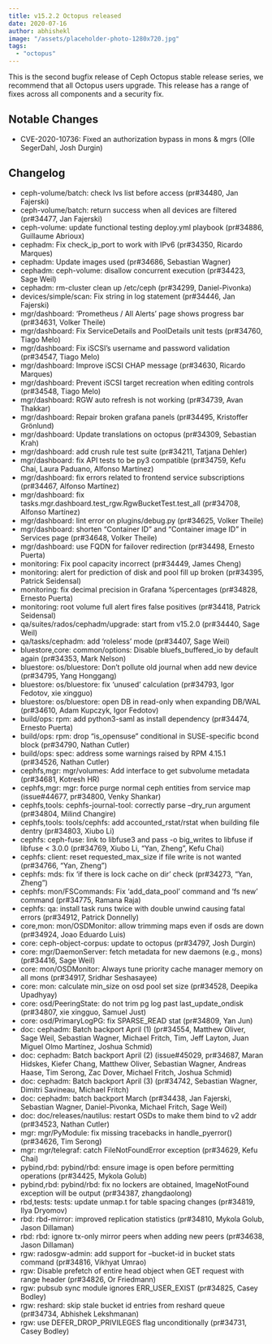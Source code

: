 ```yaml
---
title: v15.2.2 Octopus released
date: 2020-07-16
author: abhishekl
image: "/assets/placeholder-photo-1280x720.jpg"
tags:
  - "octopus"
---
```


This is the second bugfix release of Ceph Octopus stable release series, we
recommend that all Octopus users upgrade. This release has a range of fixes
across all components and a security fix.

## Notable Changes

- CVE-2020-10736: Fixed an authorization bypass in mons & mgrs (Olle SegerDahl, Josh Durgin)

## Changelog

- ceph-volume/batch: check lvs list before access (pr#34480, Jan Fajerski)
- ceph-volume/batch: return success when all devices are filtered (pr#34477, Jan Fajerski)
- ceph-volume: update functional testing deploy.yml playbook (pr#34886, Guillaume Abrioux)
- cephadm: Fix check_ip_port to work with IPv6 (pr#34350, Ricardo Marques)
- cephadm: Update images used (pr#34686, Sebastian Wagner)
- cephadm: ceph-volume: disallow concurrent execution (pr#34423, Sage Weil)
- cephadm: rm-cluster clean up /etc/ceph (pr#34299, Daniel-Pivonka)
- devices/simple/scan: Fix string in log statement (pr#34446, Jan Fajerski)
- mgr/dashboard: ‘Prometheus / All Alerts’ page shows progress bar (pr#34631, Volker Theile)
- mgr/dashboard: Fix ServiceDetails and PoolDetails unit tests (pr#34760, Tiago Melo)
- mgr/dashboard: Fix iSCSI’s username and password validation (pr#34547, Tiago Melo)
- mgr/dashboard: Improve iSCSI CHAP message (pr#34630, Ricardo Marques)
- mgr/dashboard: Prevent iSCSI target recreation when editing controls (pr#34548, Tiago Melo)
- mgr/dashboard: RGW auto refresh is not working (pr#34739, Avan Thakkar)
- mgr/dashboard: Repair broken grafana panels (pr#34495, Kristoffer Grönlund)
- mgr/dashboard: Update translations on octopus (pr#34309, Sebastian Krah)
- mgr/dashboard: add crush rule test suite (pr#34211, Tatjana Dehler)
- mgr/dashboard: fix API tests to be py3 compatible (pr#34759, Kefu Chai, Laura Paduano, Alfonso Martínez)
- mgr/dashboard: fix errors related to frontend service subscriptions (pr#34467, Alfonso Martínez)
- mgr/dashboard: fix tasks.mgr.dashboard.test_rgw.RgwBucketTest.test_all (pr#34708, Alfonso Martínez)
- mgr/dashboard: lint error on plugins/debug.py (pr#34625, Volker Theile)
- mgr/dashboard: shorten “Container ID” and “Container image ID” in Services page (pr#34648, Volker Theile)
- mgr/dashboard: use FQDN for failover redirection (pr#34498, Ernesto Puerta)
- monitoring: Fix pool capacity incorrect (pr#34449, James Cheng)
- monitoring: alert for prediction of disk and pool fill up broken (pr#34395, Patrick Seidensal)
- monitoring: fix decimal precision in Grafana %percentages (pr#34828, Ernesto Puerta)
- monitoring: root volume full alert fires false positives (pr#34418, Patrick Seidensal)
- qa/suites/rados/cephadm/upgrade: start from v15.2.0 (pr#34440, Sage Weil)
- qa/tasks/cephadm: add ‘roleless’ mode (pr#34407, Sage Weil)
- bluestore,core: common/options: Disable bluefs_buffered_io by default again (pr#34353, Mark Nelson)
- bluestore: os/bluestore: Don’t pollute old journal when add new device (pr#34795, Yang Honggang)
- bluestore: os/bluestore: fix ‘unused’ calculation (pr#34793, Igor Fedotov, xie xingguo)
- bluestore: os/bluestore: open DB in read-only when expanding DB/WAL (pr#34610, Adam Kupczyk, Igor Fedotov)
- build/ops: rpm: add python3-saml as install dependency (pr#34474, Ernesto Puerta)
- build/ops: rpm: drop “is_opensuse” conditional in SUSE-specific bcond block (pr#34790, Nathan Cutler)
- build/ops: spec: address some warnings raised by RPM 4.15.1 (pr#34526, Nathan Cutler)
- cephfs,mgr: mgr/volumes: Add interface to get subvolume metadata (pr#34681, Kotresh HR)
- cephfs,mgr: mgr: force purge normal ceph entities from service map (issue#44677, pr#34800, Venky Shankar)
- cephfs,tools: cephfs-journal-tool: correctly parse –dry_run argument (pr#34804, Milind Changire)
- cephfs,tools: tools/cephfs: add accounted_rstat/rstat when building file dentry (pr#34803, Xiubo Li)
- cephfs: ceph-fuse: link to libfuse3 and pass -o big_writes to libfuse if libfuse < 3.0.0 (pr#34769, Xiubo Li, “Yan, Zheng”, Kefu Chai)
- cephfs: client: reset requested_max_size if file write is not wanted (pr#34766, “Yan, Zheng”)
- cephfs: mds: fix ‘if there is lock cache on dir’ check (pr#34273, “Yan, Zheng”)
- cephfs: mon/FSCommands: Fix ‘add_data_pool’ command and ‘fs new’ command (pr#34775, Ramana Raja)
- cephfs: qa: install task runs twice with double unwind causing fatal errors (pr#34912, Patrick Donnelly)
- core,mon: mon/OSDMonitor: allow trimming maps even if osds are down (pr#34924, Joao Eduardo Luis)
- core: ceph-object-corpus: update to octopus (pr#34797, Josh Durgin)
- core: mgr/DaemonServer: fetch metadata for new daemons (e.g., mons) (pr#34416, Sage Weil)
- core: mon/OSDMonitor: Always tune priority cache manager memory on all mons (pr#34917, Sridhar Seshasayee)
- core: mon: calculate min_size on osd pool set size (pr#34528, Deepika Upadhyay)
- core: osd/PeeringState: do not trim pg log past last_update_ondisk (pr#34807, xie xingguo, Samuel Just)
- core: osd/PrimaryLogPG: fix SPARSE_READ stat (pr#34809, Yan Jun)
- doc: cephadm: Batch backport April (1) (pr#34554, Matthew Oliver, Sage Weil, Sebastian Wagner, Michael Fritch, Tim, Jeff Layton, Juan Miguel Olmo Martínez, Joshua Schmid)
- doc: cephadm: Batch backport April (2) (issue#45029, pr#34687, Maran Hidskes, Kiefer Chang, Matthew Oliver, Sebastian Wagner, Andreas Haase, Tim Serong, Zac Dover, Michael Fritch, Joshua Schmid)
- doc: cephadm: Batch backport April (3) (pr#34742, Sebastian Wagner, Dimitri Savineau, Michael Fritch)
- doc: cephadm: batch backport March (pr#34438, Jan Fajerski, Sebastian Wagner, Daniel-Pivonka, Michael Fritch, Sage Weil)
- doc: doc/releases/nautilus: restart OSDs to make them bind to v2 addr (pr#34523, Nathan Cutler)
- mgr: mgr/PyModule: fix missing tracebacks in handle_pyerror() (pr#34626, Tim Serong)
- mgr: mgr/telegraf: catch FileNotFoundError exception (pr#34629, Kefu Chai)
- pybind,rbd: pybind/rbd: ensure image is open before permitting operations (pr#34425, Mykola Golub)
- pybind,rbd: pybind/rbd: fix no lockers are obtained, ImageNotFound exception will be output (pr#34387, zhangdaolong)
- rbd,tests: tests: update unmap.t for table spacing changes (pr#34819, Ilya Dryomov)
- rbd: rbd-mirror: improved replication statistics (pr#34810, Mykola Golub, Jason Dillaman)
- rbd: rbd: ignore tx-only mirror peers when adding new peers (pr#34638, Jason Dillaman)
- rgw: radosgw-admin: add support for –bucket-id in bucket stats command (pr#34816, Vikhyat Umrao)
- rgw: Disable prefetch of entire head object when GET request with range header (pr#34826, Or Friedmann)
- rgw: pubsub sync module ignores ERR_USER_EXIST (pr#34825, Casey Bodley)
- rgw: reshard: skip stale bucket id entries from reshard queue (pr#34734, Abhishek Lekshmanan)
- rgw: use DEFER_DROP_PRIVILEGES flag unconditionally (pr#34731, Casey Bodley)
